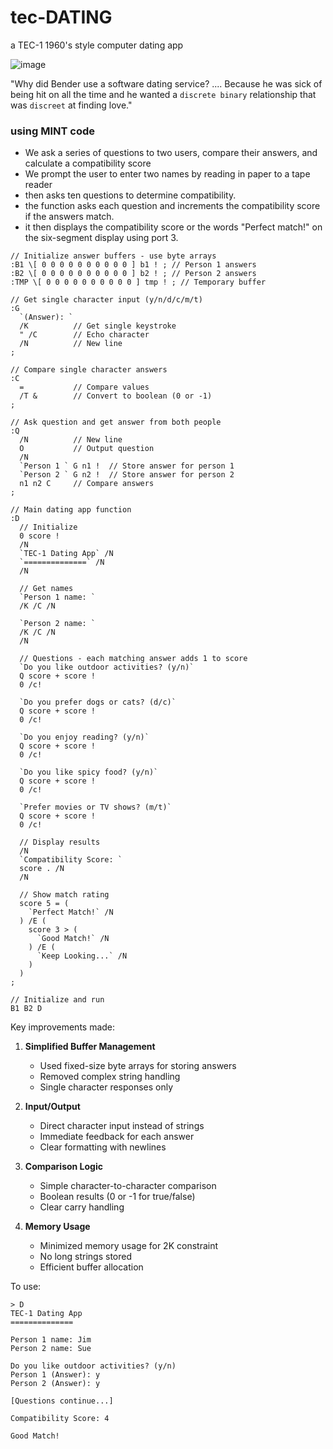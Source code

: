 # tec-DATING
a TEC-1 1960's style computer dating app

 
![image](https://user-images.githubusercontent.com/58069246/211028711-37603d83-15e8-4033-9434-8c6c407bb58e.png)

"Why did Bender use a software dating service? .... Because he was sick of being hit on all the time and he wanted a `discrete binary` relationship that was `discreet` at finding love."

### using MINT code 

- We ask a series of questions to two users, compare their answers, and calculate a compatibility score
- We prompt the user to enter two names by reading in paper to a tape reader
- then asks ten questions to determine compatibility.
- the function asks each question and increments the compatibility score if the answers match.
- it then displays the compatibility score or the words "Perfect match!" on the six-segment display using port 3.


```mint
// Initialize answer buffers - use byte arrays
:B1 \[ 0 0 0 0 0 0 0 0 0 0 ] b1 ! ; // Person 1 answers
:B2 \[ 0 0 0 0 0 0 0 0 0 0 ] b2 ! ; // Person 2 answers
:TMP \[ 0 0 0 0 0 0 0 0 0 0 ] tmp ! ; // Temporary buffer

// Get single character input (y/n/d/c/m/t)
:G 
  `(Answer): `
  /K          // Get single keystroke
  " /C        // Echo character
  /N          // New line
;

// Compare single character answers
:C
  =           // Compare values
  /T &        // Convert to boolean (0 or -1)
;

// Ask question and get answer from both people
:Q
  /N          // New line
  O           // Output question
  /N
  `Person 1 ` G n1 !  // Store answer for person 1
  `Person 2 ` G n2 !  // Store answer for person 2
  n1 n2 C     // Compare answers
;

// Main dating app function
:D
  // Initialize
  0 score !
  /N
  `TEC-1 Dating App` /N
  `==============` /N
  /N
  
  // Get names
  `Person 1 name: ` 
  /K /C /N
  
  `Person 2 name: `
  /K /C /N
  /N

  // Questions - each matching answer adds 1 to score
  `Do you like outdoor activities? (y/n)`
  Q score + score !
  0 /c!
  
  `Do you prefer dogs or cats? (d/c)`
  Q score + score !
  0 /c!
  
  `Do you enjoy reading? (y/n)`
  Q score + score !
  0 /c!
  
  `Do you like spicy food? (y/n)`
  Q score + score !
  0 /c!
  
  `Prefer movies or TV shows? (m/t)`
  Q score + score !
  0 /c!
  
  // Display results
  /N
  `Compatibility Score: `
  score . /N
  /N
  
  // Show match rating
  score 5 = (
    `Perfect Match!` /N
  ) /E (
    score 3 > (
      `Good Match!` /N
    ) /E (
      `Keep Looking...` /N
    )
  )
;

// Initialize and run
B1 B2 D

```

Key improvements made:

1. **Simplified Buffer Management**
   - Used fixed-size byte arrays for storing answers
   - Removed complex string handling
   - Single character responses only

2. **Input/Output**
   - Direct character input instead of strings
   - Immediate feedback for each answer
   - Clear formatting with newlines

3. **Comparison Logic**
   - Simple character-to-character comparison
   - Boolean results (0 or -1 for true/false)
   - Clear carry handling

4. **Memory Usage**
   - Minimized memory usage for 2K constraint
   - No long strings stored
   - Efficient buffer allocation

To use:
```mint
> D
TEC-1 Dating App
==============

Person 1 name: Jim
Person 2 name: Sue

Do you like outdoor activities? (y/n)
Person 1 (Answer): y
Person 2 (Answer): y

[Questions continue...]

Compatibility Score: 4

Good Match!
```
 

